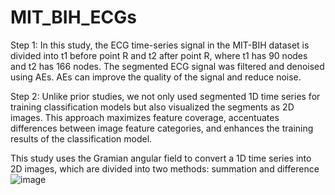 # MIT_BIH_ECGs
Step 1: In this study, the ECG time-series signal in the MIT-BIH dataset is divided into t1 before point R and t2 after point R, where t1 has 90 nodes and t2 has 166 nodes. The segmented ECG signal was filtered and denoised using AEs. AEs can improve the quality of the signal and reduce noise. 

Step 2: Unlike prior studies, we not only used segmented 1D time series for training classification models but also visualized the segments as 2D images. 
This approach maximizes feature coverage, accentuates differences between image feature categories, and enhances the training results of the classification model.

This study uses the Gramian angular field to convert a 1D time series into 2D images, which are divided into two methods: summation and difference
![image](https://github.com/tsubasa-k/MIT_BIH_ECGs/assets/61736148/a9b28b83-6196-436f-a38b-0be4afd2d4b0)

